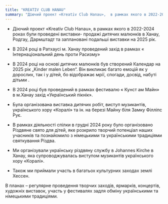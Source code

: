 ```yaml
---
title: "KREATIV CLUB HANAU"
summary: "Діючий проект «Kreativ Club Hanau»,  в рамках якого в 2022-2024 роках  були проведені виставки- продажі дитячих малюнків  в Ханау, Родгау,  Дармштадт та заплановані подальші виставки на 2025 рік."
---
```


- Діючий проект «Kreativ Club Hanau»,  в рамках якого в 2022-2024 роках  були проведені виставки- продажі дитячих малюнків  в Ханау, Родгау,  Дармштадт та заплановані подальші виставки на 2025 рік.

- В 2024 році в Ратхаусі м. Ханау проведений захід в рамках « Інтернаціональний день проти Расизму»

- В 2024 році на основі дитячих малюнків був створений Календар на 2025 рік  „Kinder malen Leben“. Він викликає багато емоцій як у дорослих, так і у дітей, бо відображає  мрії, спогади, досвід, набуті дітьми .

- В 2024 році був проведений в рамках  фестивалю « Кунст ам Майн» в м.Ханау  захід «Український пікнік». 

- Була організована виставка дитячих робіт, виступ музикантів, українського хору «Коралі»  та  ін. на березі Майну біля Замку Філліпс Рує.

- В рамках діяльності спілки в грудні 2024 року було організовано Різдвяне свято для дітей, яке розкрило творчий потенціал наших учасників та познайомило з німецькими та українськими традиціями святкування Різдва.

- Ми організували українську різдвяну службу в Johannes Kirche в Ханау, яка  супроводжувалась виступом музикантів  українського хору «Коралі».

- Також ми приймали участь в багатьох культурних заходах  землі Хессен.

В планах – регулярне проведення творчих заходів, ярмарків, концертів, художніх виставок, участь у фестивалях задля обміну українськими та німецькими традиціями. 
